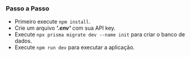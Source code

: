 ### Passo a Passo
- Primeiro execute ```npm install```.
- Crie um arquivo ***'.env'*** com sua API key.
- Execute ```npx prisma migrate dev --name init``` para criar o banco de dados.
- Execute ```npm run dev``` para executar a aplicação.

